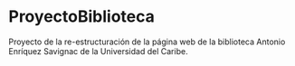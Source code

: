 # ProyectoBiblioteca
Proyecto de la re-estructuración de la página web de la biblioteca Antonio Enríquez Savignac de la Universidad del Caribe.
